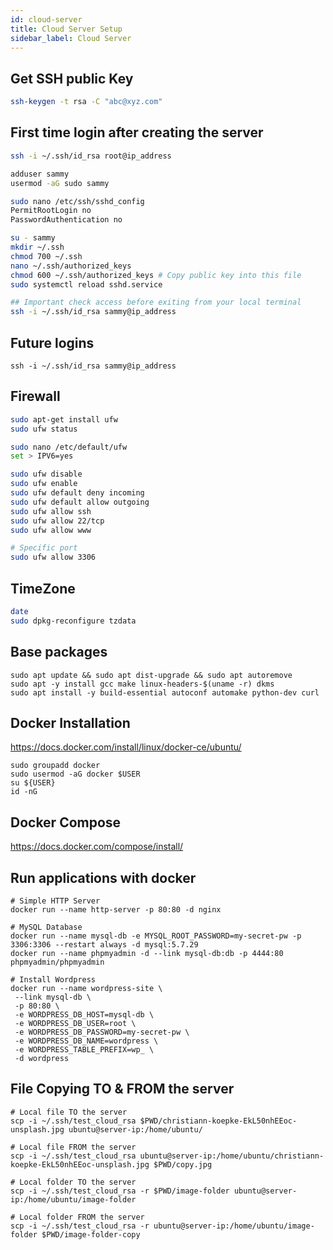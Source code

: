 ```yaml
---
id: cloud-server
title: Cloud Server Setup
sidebar_label: Cloud Server
---
```


## Get SSH public Key

```bash
ssh-keygen -t rsa -C "abc@xyz.com"
```

## First time login after creating the server

```bash
ssh -i ~/.ssh/id_rsa root@ip_address

adduser sammy
usermod -aG sudo sammy

sudo nano /etc/ssh/sshd_config
PermitRootLogin no
PasswordAuthentication no

su - sammy
mkdir ~/.ssh
chmod 700 ~/.ssh
nano ~/.ssh/authorized_keys
chmod 600 ~/.ssh/authorized_keys # Copy public key into this file
sudo systemctl reload sshd.service

## Important check access before exiting from your local terminal
ssh -i ~/.ssh/id_rsa sammy@ip_address
```

## Future logins

```
ssh -i ~/.ssh/id_rsa sammy@ip_address
```

## Firewall

```bash
sudo apt-get install ufw
sudo ufw status

sudo nano /etc/default/ufw
set > IPV6=yes

sudo ufw disable
sudo ufw enable
sudo ufw default deny incoming
sudo ufw default allow outgoing
sudo ufw allow ssh
sudo ufw allow 22/tcp
sudo ufw allow www

# Specific port
sudo ufw allow 3306
```

## TimeZone

```bash
date
sudo dpkg-reconfigure tzdata
```

## Base packages

```
sudo apt update && sudo apt dist-upgrade && sudo apt autoremove
sudo apt -y install gcc make linux-headers-$(uname -r) dkms
sudo apt install -y build-essential autoconf automake python-dev curl
```

## Docker Installation

https://docs.docker.com/install/linux/docker-ce/ubuntu/

```
sudo groupadd docker
sudo usermod -aG docker $USER
su ${USER}
id -nG
```

## Docker Compose

https://docs.docker.com/compose/install/

## Run applications with docker

```
# Simple HTTP Server
docker run --name http-server -p 80:80 -d nginx

# MySQL Database
docker run --name mysql-db -e MYSQL_ROOT_PASSWORD=my-secret-pw -p 3306:3306 --restart always -d mysql:5.7.29
docker run --name phpmyadmin -d --link mysql-db:db -p 4444:80 phpmyadmin/phpmyadmin

# Install Wordpress
docker run --name wordpress-site \
 --link mysql-db \
 -p 80:80 \
 -e WORDPRESS_DB_HOST=mysql-db \
 -e WORDPRESS_DB_USER=root \
 -e WORDPRESS_DB_PASSWORD=my-secret-pw \
 -e WORDPRESS_DB_NAME=wordpress \
 -e WORDPRESS_TABLE_PREFIX=wp_ \
 -d wordpress
```

## File Copying TO & FROM the server

```
# Local file TO the server
scp -i ~/.ssh/test_cloud_rsa $PWD/christiann-koepke-EkL50nhEEoc-unsplash.jpg ubuntu@server-ip:/home/ubuntu/

# Local file FROM the server
scp -i ~/.ssh/test_cloud_rsa ubuntu@server-ip:/home/ubuntu/christiann-koepke-EkL50nhEEoc-unsplash.jpg $PWD/copy.jpg

# Local folder TO the server
scp -i ~/.ssh/test_cloud_rsa -r $PWD/image-folder ubuntu@server-ip:/home/ubuntu/image-folder

# Local folder FROM the server
scp -i ~/.ssh/test_cloud_rsa -r ubuntu@server-ip:/home/ubuntu/image-folder $PWD/image-folder-copy
```
